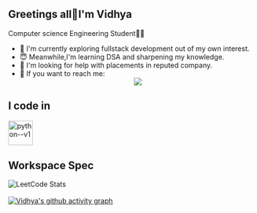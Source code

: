 ## Greetings all🙏I'm Vidhya
Computer science Engineering Student👩‍💻
- 🤩 I'm currently exploring fullstack development out of my own interest.
- 😇 Meanwhile,I'm learning DSA and sharpening my knowledge.
- 🧐 I'm looking for help with placements in reputed company.
- 💬 If you want to reach me:
     &nbsp;<center> <img src="https://img.shields.io/badge/LinkedIn-0077B5?style=for-the-badge&logo=linkedin&logoColor=white"/></center>

## I code in

<img width="50" height="50" src="https://img.icons8.com/color/48/python--v1.png" alt="python--v1"/>

## Workspace Spec

![LeetCode Stats](https://leetcard.jacoblin.cool/VIDHYASURESH?theme=wtf&font=Marko%20One&ext=contest)
<br></br>
[![Vidhya's github activity graph](https://github-readme-activity-graph.vercel.app/graph?username=Vidhya-08&bg_color=322f2f&color=ffffff&line=82ff46&point=ffffff&area=true&hide_border=true)](https://github.com/ashutosh00710/github-readme-activity-graph)




